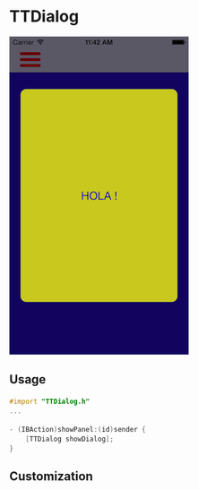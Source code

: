 # TTDialog


![Example](https://github.com/TuteTipito/TTDialog/blob/master/screenshotTTDialog.png "Example")

## Usage
```objective-c
#import "TTDialog.h"
...

- (IBAction)showPanel:(id)sender {
    [TTDialog showDialog];
}
```

## Customization


